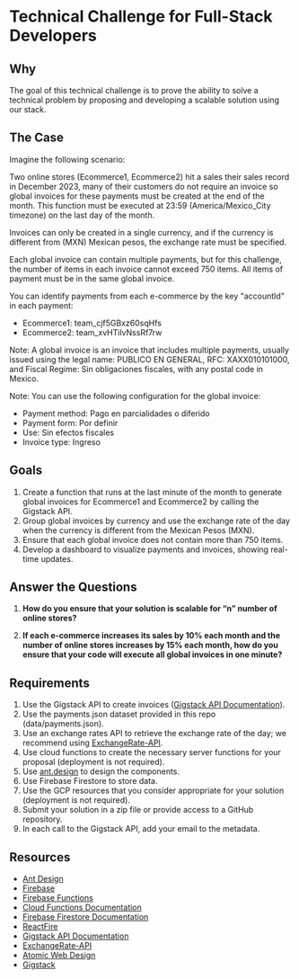 # Technical Challenge for Full-Stack Developers

## Why

The goal of this technical challenge is to prove the ability to solve a technical problem by proposing and developing a scalable solution using our stack.

## The Case

Imagine the following scenario:

Two online stores (Ecommerce1, Ecommerce2) hit a sales their sales record in December 2023, many of their customers do not require an invoice so global invoices for these payments must be created at the end of the month. This function must be executed at 23:59 (America/Mexico_City timezone) on the last day of the month.

Invoices can only be created in a single currency, and if the currency is different from (MXN) Mexican pesos, the exchange rate must be specified.

Each global invoice can contain multiple payments, but for this challenge, the number of items in each invoice cannot exceed 750 items. All items of payment must be in the same global invoice.

You can identify payments from each e-commerce by the key "accountId" in each payment:

- Ecommerce1: team_cjf5GBxz60sqHfs
- Ecommerce2: team_xvHTilvNssRf7rw

Note: A global invoice is an invoice that includes multiple payments, usually issued using the legal name: PUBLICO EN GENERAL, RFC: XAXX010101000, and Fiscal Regime: Sin obligaciones fiscales, with any postal code in Mexico.

Note: You can use the following configuration for the global invoice:

- Payment method: Pago en parcialidades o diferido
- Payment form: Por definir
- Use: Sin efectos fiscales
- Invoice type: Ingreso

## Goals

1. Create a function that runs at the last minute of the month to generate global invoices for Ecommerce1 and Ecommerce2 by calling the Gigstack API.
2. Group global invoices by currency and use the exchange rate of the day when the currency is different from the Mexican Pesos (MXN).
3. Ensure that each global invoice does not contain more than 750 items.
4. Develop a dashboard to visualize payments and invoices, showing real-time updates.

## Answer the Questions

1. **How do you ensure that your solution is scalable for “n” number of online stores?** 

2. **If each e-commerce increases its sales by 10% each month and the number of online stores increases by 15% each month, how do you ensure that your code will execute all global invoices in one minute?**

## Requirements

1. Use the Gigstack API to create invoices ([Gigstack API Documentation](https://gigstack.xyz/api-docs)).
2. Use the payments.json dataset provided in this repo (data/payments.json).
3. Use an exchange rates API to retrieve the exchange rate of the day; we recommend using [ExchangeRate-API](https://www.exchangerate-api.com/).
4. Use cloud functions to create the necessary server functions for your proposal (deployment is not required).
5. Use [ant.design](https://ant.design) to design the components.
6. Use Firebase Firestore to store data.
7. Use the GCP resources that you consider appropriate for your solution (deployment is not required).
8. Submit your solution in a zip file or provide access to a GitHub repository.
9. In each call to the Gigstack API, add your email to the metadata.

## Resources

- [Ant Design](https://ant.design)
- [Firebase](https://firebase.google.com)
- [Firebase Functions](https://firebase.google.com/docs/functions)
- [Cloud Functions Documentation](https://cloud.google.com/functions/docs)
- [Firebase Firestore Documentation](https://firebase.google.com/docs/firestore)
- [ReactFire](https://github.com/FirebaseExtended/reactfire)
- [Gigstack API Documentation](https://gigstack.xyz/api-docs)
- [ExchangeRate-API](https://www.exchangerate-api.com/)
- [Atomic Web Design](https://bradfrost.com/blog/post/atomic-web-design)
- [Gigstack](https://gigstack.pro)